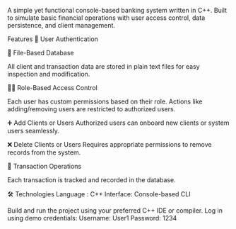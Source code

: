 A simple yet functional console-based banking system written in C++. 
Built to simulate basic financial operations with user access control, data persistence, and client management.

Features
🔐 User Authentication

📂 File-Based Database

All client and transaction data are stored in plain text files for easy inspection and modification.

🧑‍💼 Role-Based Access Control

Each user has custom permissions based on their role.
Actions like adding/removing users are restricted to authorized users.

➕ Add Clients or Users
Authorized users can onboard new clients or system users seamlessly.

❌ Delete Clients or Users
Requires appropriate permissions to remove records from the system.

💸 Transaction Operations

Each transaction is tracked and recorded in the database.

🛠 Technologies
Language : C++
Interface: Console-based CLI

Build and run the project using your preferred C++ IDE or compiler.
Log in using demo credentials:
        Username: User1
        Password: 1234
